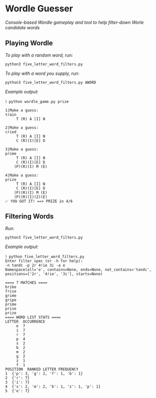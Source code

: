 Wordle Guesser
====

_Console-based Wordle gameplay and tool to help filter-down Worle candidate words_


## Playing Wordle
_To play with a random word, run:_

```shell
python3 five_letter_word_filters.py
```

_To play with a word you supply, run:_

```shell
python3 five_letter_word_filters.py AWORD
```

_Example output:_

```
〉python wordle_game.py prize 

1|Make a guess: 
train
	 T (R) A [I] N 

2|Make a guess: 
cried
	 T (R) A [I] N 
	 C (R)(I)[E] D 

3|Make a guess: 
prime
	 T (R) A [I] N 
	 C (R)(I)[E] D 
	(P)(R)(I) M (E)

4|Make a guess: 
prize
	 T (R) A [I] N 
	 C (R)(I)[E] D 
	(P)(R)(I) M (E)
	(P)(R)(I)(Z)(E)
✅ YOU GOT IT! ==> PRIZE in 4/6
```

## Filtering Words
_Run:_

```shell
python3 five_letter_word_filters.py
``` 

_Example output:_

```
〉python five_letter_word_filters.py
Enter filter spec (or -h for help):
-n tandc -p 2r 4!ie 3i -a e
Namespace(all='e', contains=None, ends=None, not_contains='tandc', positions=['2r', '4!ie', '3i'], starts=None)

==== 7 MATCHES ====
bribe
frise
grime
gripe
prime
prise
prize
==== WORD LIST STATS ====
LETTER  OCCURRENCE
     e  7
     i  7
     r  7
     p  4
     s  2
     b  2
     m  2
     g  2
     z  1
     f  1
POSITION  RANKED LETTER FREQUENCY
1  {'p': 3, 'g': 2, 'f': 1, 'b': 1}
2  {'r': 7}
3  {'i': 7}
4  {'s': 2, 'm': 2, 'b': 1, 'z': 1, 'p': 1}
5  {'e': 7}

``` 
